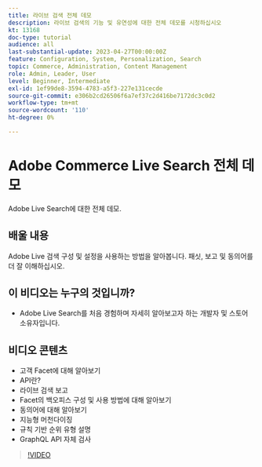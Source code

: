 ```yaml
---
title: 라이브 검색 전체 데모
description: 라이브 검색의 기능 및 유연성에 대한 전체 데모를 시청하십시오
kt: 13168
doc-type: tutorial
audience: all
last-substantial-update: 2023-04-27T00:00:00Z
feature: Configuration, System, Personalization, Search
topic: Commerce, Administration, Content Management
role: Admin, Leader, User
level: Beginner, Intermediate
exl-id: 1ef99de8-3594-4783-a5f3-227e131cecde
source-git-commit: e306b2cd26506f6a7ef37c2d416be7172dc3c0d2
workflow-type: tm+mt
source-wordcount: '110'
ht-degree: 0%

---
```


# Adobe Commerce Live Search 전체 데모

Adobe Live Search에 대한 전체 데모.

## 배울 내용

Adobe Live 검색 구성 및 설정을 사용하는 방법을 알아봅니다. 패싯, 보고 및 동의어를 더 잘 이해하십시오.

## 이 비디오는 누구의 것입니까?

* Adobe Live Search를 처음 경험하며 자세히 알아보고자 하는 개발자 및 스토어 소유자입니다.

## 비디오 콘텐츠

* 고객 Facet에 대해 알아보기
* API란?
* 라이브 검색 보고
* Facet의 백오피스 구성 및 사용 방법에 대해 알아보기
* 동의어에 대해 알아보기
* 지능형 머천다이징
* 규칙 기반 순위 유형 설명
* GraphQL API 자체 검사

>[!VIDEO](https://video.tv.adobe.com/v/3454463?learn=on&captions=kor)
